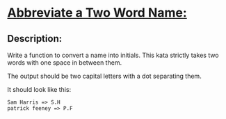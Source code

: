 # [Abbreviate a Two Word Name:](https://www.codewars.com/kata/57eadb7ecd143f4c9c0000a3)

## Description:

Write a function to convert a name into initials. This kata strictly takes two words with one space in between them.

The output should be two capital letters with a dot separating them.

It should look like this:

```
Sam Harris => S.H
patrick feeney => P.F
```
